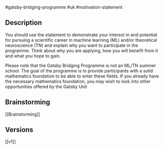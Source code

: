 #gatsby-bridging-programme #uk #motivation-statement

## Description

You should use the statement to demonstrate your interest in and potential for pursuing a scientific career in machine learning (ML) and/or theoretical neuroscience (TN) and explain why you want to participate in the programme. Think about why you are applying, how you will benefit from it and what you hope to gain.

Please note that the Gatsby Bridging Programme is not an ML/TN summer school. The goal of the programme is to provide participants with a solid mathematics foundation to be able to enter these fields. If you already have the necessary mathematics foundation, you may wish to look into other opportunities offered by the Gatsby Unit

## Brainstorming

[[Brainstorming]]
## Versions

[[v1]]